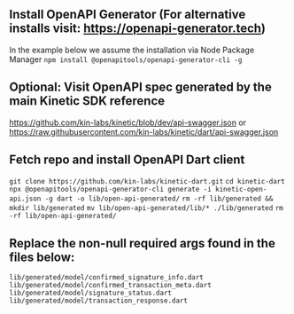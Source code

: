 ## Install OpenAPI Generator (For alternative installs visit: https://openapi-generator.tech)
In the example below we assume the installation via Node Package Manager
`npm install @openapitools/openapi-generator-cli -g`

## Optional: Visit OpenAPI spec generated by the main Kinetic SDK reference
https://github.com/kin-labs/kinetic/blob/dev/api-swagger.json
or
https://raw.githubusercontent.com/kin-labs/kinetic/dart/api-swagger.json

## Fetch repo and install OpenAPI Dart client
`git clone https://github.com/kin-labs/kinetic-dart.git`
`cd kinetic-dart`
`npx @openapitools/openapi-generator-cli generate -i kinetic-open-api.json -g dart -o lib/open-api-generated/`
`rm -rf lib/generated && mkdir lib/generated`
`mv lib/open-api-generated/lib/* ./lib/generated`
`rm -rf lib/open-api-generated/`

## Replace the non-null required args found in the files below:
`lib/generated/model/confirmed_signature_info.dart`
`lib/generated/model/confirmed_transaction_meta.dart`
`lib/generated/model/signature_status.dart`
`lib/generated/model/transaction_response.dart`

